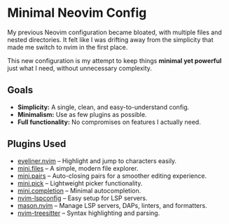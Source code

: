 # Minimal Neovim Config

My previous Neovim configuration became bloated, with multiple files and nested directories. It felt like I was drifting away from the simplicity that made me switch to nvim in the first place.

This new configuration is my attempt to keep things **minimal yet powerful** just what I need, without unnecessary complexity.

## Goals
- **Simplicity:** A single, clean, and easy-to-understand config.  
- **Minimalism:** Use as few plugins as possible.  
- **Full functionality:** No compromises on features I actually need.

## Plugins Used
- [eyeliner.nvim](https://github.com/jinh0/eyeliner.nvim) – Highlight and jump to characters easily.  
- [mini.files](https://github.com/echasnovski/mini.files) – A simple, modern file explorer.  
- [mini.pairs](https://github.com/echasnovski/mini.pairs) – Auto-closing pairs for a smoother editing experience.  
- [mini.pick](https://github.com/echasnovski/mini.pick) – Lightweight picker functionality.  
- [mini.completion](https://github.com/echasnovski/mini.completion) – Minimal autocompletion.  
- [nvim-lspconfig](https://github.com/neovim/nvim-lspconfig) – Easy setup for LSP servers.  
- [mason.nvim](https://github.com/williamboman/mason.nvim) – Manage LSP servers, DAPs, linters, and formatters.  
- [nvim-treesitter](https://github.com/nvim-treesitter/nvim-treesitter) – Syntax highlighting and parsing.
